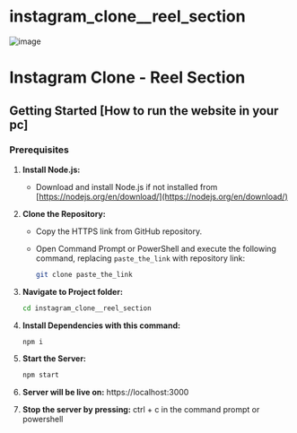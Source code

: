 # instagram_clone__reel_section

![image](https://github.com/Subhajitorrin/instagram_clone__reel_section/assets/109899216/e4c6184c-cbf0-4206-9b07-254be0ed083e)

# Instagram Clone - Reel Section

## Getting Started [How to run the website in your pc]

### Prerequisites

1. **Install Node.js:**
   - Download and install Node.js if not installed from [https://nodejs.org/en/download/](https://nodejs.org/en/download/)

2. **Clone the Repository:**
   - Copy the HTTPS link from GitHub repository.

   - Open Command Prompt or PowerShell and execute the following command, replacing `paste_the_link` with repository link:
     ```bash
     git clone paste_the_link
     ```

3. **Navigate to Project folder:**
   ```bash
   cd instagram_clone__reel_section
   ```

4. **Install Dependencies with this command:**
   ```bash
   npm i
   ```

5. **Start the Server:**
   ```bash
   npm start
   ```

5. **Server will be live on:**
https://localhost:3000

6. **Stop the server by pressing:**
ctrl + c in the command prompt or powershell
